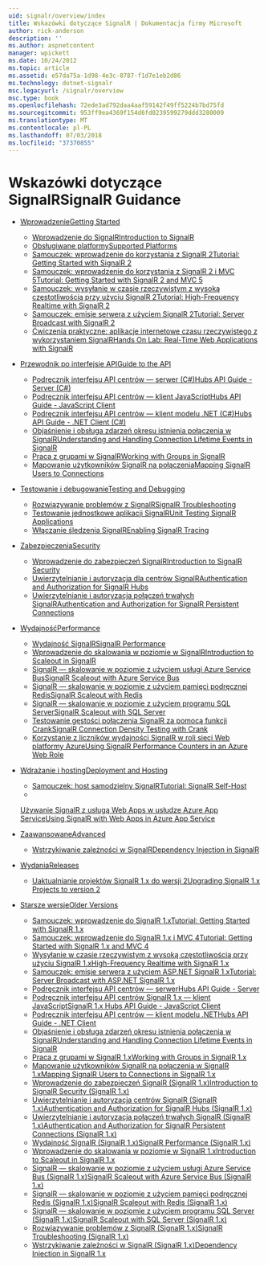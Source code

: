 ```yaml
---
uid: signalr/overview/index
title: Wskazówki dotyczące SignalR | Dokumentacja firmy Microsoft
author: rick-anderson
description: ''
ms.author: aspnetcontent
manager: wpickett
ms.date: 10/24/2012
ms.topic: article
ms.assetid: e57da75a-1d98-4e3c-8787-f1d7e1eb2d86
ms.technology: dotnet-signalr
msc.legacyurl: /signalr/overview
msc.type: book
ms.openlocfilehash: 72ede3ad792daa4aaf59142f49ff5224b7bd75fd
ms.sourcegitcommit: 953ff9ea4369f154d6fd0239599279ddd3280009
ms.translationtype: MT
ms.contentlocale: pl-PL
ms.lasthandoff: 07/03/2018
ms.locfileid: "37370855"
---
```

<a name="signalr-guidance"></a><span data-ttu-id="3ccd9-102">Wskazówki dotyczące SignalR</span><span class="sxs-lookup"><span data-stu-id="3ccd9-102">SignalR Guidance</span></span>
====================
- [<span data-ttu-id="3ccd9-103">Wprowadzenie</span><span class="sxs-lookup"><span data-stu-id="3ccd9-103">Getting Started</span></span>](getting-started/index.md)

    - [<span data-ttu-id="3ccd9-104">Wprowadzenie do SignalR</span><span class="sxs-lookup"><span data-stu-id="3ccd9-104">Introduction to SignalR</span></span>](getting-started/introduction-to-signalr.md)
    - [<span data-ttu-id="3ccd9-105">Obsługiwane platformy</span><span class="sxs-lookup"><span data-stu-id="3ccd9-105">Supported Platforms</span></span>](getting-started/supported-platforms.md)
    - [<span data-ttu-id="3ccd9-106">Samouczek: wprowadzenie do korzystania z SignalR 2</span><span class="sxs-lookup"><span data-stu-id="3ccd9-106">Tutorial: Getting Started with SignalR 2</span></span>](getting-started/tutorial-getting-started-with-signalr.md)
    - [<span data-ttu-id="3ccd9-107">Samouczek: wprowadzenie do korzystania z SignalR 2 i MVC 5</span><span class="sxs-lookup"><span data-stu-id="3ccd9-107">Tutorial: Getting Started with SignalR 2 and MVC 5</span></span>](getting-started/tutorial-getting-started-with-signalr-and-mvc.md)
    - [<span data-ttu-id="3ccd9-108">Samouczek: wysyłanie w czasie rzeczywistym z wysoką częstotliwością przy użyciu SignalR 2</span><span class="sxs-lookup"><span data-stu-id="3ccd9-108">Tutorial: High-Frequency Realtime with SignalR 2</span></span>](getting-started/tutorial-high-frequency-realtime-with-signalr.md)
    - [<span data-ttu-id="3ccd9-109">Samouczek: emisje serwera z użyciem SignalR 2</span><span class="sxs-lookup"><span data-stu-id="3ccd9-109">Tutorial: Server Broadcast with SignalR 2</span></span>](getting-started/tutorial-server-broadcast-with-signalr.md)
    - [<span data-ttu-id="3ccd9-110">Ćwiczenia praktyczne: aplikacje internetowe czasu rzeczywistego z wykorzystaniem SignalR</span><span class="sxs-lookup"><span data-stu-id="3ccd9-110">Hands On Lab: Real-Time Web Applications with SignalR</span></span>](getting-started/real-time-web-applications-with-signalr.md)
- [<span data-ttu-id="3ccd9-111">Przewodnik po interfejsie API</span><span class="sxs-lookup"><span data-stu-id="3ccd9-111">Guide to the API</span></span>](guide-to-the-api/index.md)

    - [<span data-ttu-id="3ccd9-112">Podręcznik interfejsu API centrów — serwer (C#)</span><span class="sxs-lookup"><span data-stu-id="3ccd9-112">Hubs API Guide - Server (C#)</span></span>](guide-to-the-api/hubs-api-guide-server.md)
    - [<span data-ttu-id="3ccd9-113">Podręcznik interfejsu API centrów — klient JavaScript</span><span class="sxs-lookup"><span data-stu-id="3ccd9-113">Hubs API Guide - JavaScript Client</span></span>](guide-to-the-api/hubs-api-guide-javascript-client.md)
    - [<span data-ttu-id="3ccd9-114">Podręcznik interfejsu API centrów — klient modelu .NET (C#)</span><span class="sxs-lookup"><span data-stu-id="3ccd9-114">Hubs API Guide - .NET Client (C#)</span></span>](guide-to-the-api/hubs-api-guide-net-client.md)
    - [<span data-ttu-id="3ccd9-115">Objaśnienie i obsługa zdarzeń okresu istnienia połączenia w SignalR</span><span class="sxs-lookup"><span data-stu-id="3ccd9-115">Understanding and Handling Connection Lifetime Events in SignalR</span></span>](guide-to-the-api/handling-connection-lifetime-events.md)
    - [<span data-ttu-id="3ccd9-116">Praca z grupami w SignalR</span><span class="sxs-lookup"><span data-stu-id="3ccd9-116">Working with Groups in SignalR</span></span>](guide-to-the-api/working-with-groups.md)
    - [<span data-ttu-id="3ccd9-117">Mapowanie użytkowników SignalR na połączenia</span><span class="sxs-lookup"><span data-stu-id="3ccd9-117">Mapping SignalR Users to Connections</span></span>](guide-to-the-api/mapping-users-to-connections.md)
- [<span data-ttu-id="3ccd9-118">Testowanie i debugowanie</span><span class="sxs-lookup"><span data-stu-id="3ccd9-118">Testing and Debugging</span></span>](testing-and-debugging/index.md)

    - [<span data-ttu-id="3ccd9-119">Rozwiązywanie problemów z SignalR</span><span class="sxs-lookup"><span data-stu-id="3ccd9-119">SignalR Troubleshooting</span></span>](testing-and-debugging/troubleshooting.md)
    - [<span data-ttu-id="3ccd9-120">Testowanie jednostkowe aplikacji SignalR</span><span class="sxs-lookup"><span data-stu-id="3ccd9-120">Unit Testing SignalR Applications</span></span>](testing-and-debugging/unit-testing-signalr-applications.md)
    - [<span data-ttu-id="3ccd9-121">Włączanie śledzenia SignalR</span><span class="sxs-lookup"><span data-stu-id="3ccd9-121">Enabling SignalR Tracing</span></span>](testing-and-debugging/enabling-signalr-tracing.md)
- [<span data-ttu-id="3ccd9-122">Zabezpieczenia</span><span class="sxs-lookup"><span data-stu-id="3ccd9-122">Security</span></span>](security/index.md)

    - [<span data-ttu-id="3ccd9-123">Wprowadzenie do zabezpieczeń SignalR</span><span class="sxs-lookup"><span data-stu-id="3ccd9-123">Introduction to SignalR Security</span></span>](security/introduction-to-security.md)
    - [<span data-ttu-id="3ccd9-124">Uwierzytelnianie i autoryzacja dla centrów SignalR</span><span class="sxs-lookup"><span data-stu-id="3ccd9-124">Authentication and Authorization for SignalR Hubs</span></span>](security/hub-authorization.md)
    - [<span data-ttu-id="3ccd9-125">Uwierzytelnianie i autoryzacja połączeń trwałych SignalR</span><span class="sxs-lookup"><span data-stu-id="3ccd9-125">Authentication and Authorization for SignalR Persistent Connections</span></span>](security/persistent-connection-authorization.md)
- [<span data-ttu-id="3ccd9-126">Wydajność</span><span class="sxs-lookup"><span data-stu-id="3ccd9-126">Performance</span></span>](performance/index.md)

    - [<span data-ttu-id="3ccd9-127">Wydajność SignalR</span><span class="sxs-lookup"><span data-stu-id="3ccd9-127">SignalR Performance</span></span>](performance/signalr-performance.md)
    - [<span data-ttu-id="3ccd9-128">Wprowadzenie do skalowania w poziomie w SignalR</span><span class="sxs-lookup"><span data-stu-id="3ccd9-128">Introduction to Scaleout in SignalR</span></span>](performance/scaleout-in-signalr.md)
    - [<span data-ttu-id="3ccd9-129">SignalR — skalowanie w poziomie z użyciem usługi Azure Service Bus</span><span class="sxs-lookup"><span data-stu-id="3ccd9-129">SignalR Scaleout with Azure Service Bus</span></span>](performance/scaleout-with-windows-azure-service-bus.md)
    - [<span data-ttu-id="3ccd9-130">SignalR — skalowanie w poziomie z użyciem pamięci podręcznej Redis</span><span class="sxs-lookup"><span data-stu-id="3ccd9-130">SignalR Scaleout with Redis</span></span>](performance/scaleout-with-redis.md)
    - [<span data-ttu-id="3ccd9-131">SignalR — skalowanie w poziomie z użyciem programu SQL Server</span><span class="sxs-lookup"><span data-stu-id="3ccd9-131">SignalR Scaleout with SQL Server</span></span>](performance/scaleout-with-sql-server.md)
    - [<span data-ttu-id="3ccd9-132">Testowanie gęstości połączenia SignalR za pomocą funkcji Crank</span><span class="sxs-lookup"><span data-stu-id="3ccd9-132">SignalR Connection Density Testing with Crank</span></span>](performance/signalr-connection-density-testing-with-crank.md)
    - [<span data-ttu-id="3ccd9-133">Korzystanie z liczników wydajności SignalR w roli sieci Web platformy Azure</span><span class="sxs-lookup"><span data-stu-id="3ccd9-133">Using SignalR Performance Counters in an Azure Web Role</span></span>](performance/using-signalr-performance-counters-in-an-azure-web-role.md)
- [<span data-ttu-id="3ccd9-134">Wdrażanie i hosting</span><span class="sxs-lookup"><span data-stu-id="3ccd9-134">Deployment and Hosting</span></span>](deployment/index.md)

    - [<span data-ttu-id="3ccd9-135">Samouczek: host samodzielny SignalR</span><span class="sxs-lookup"><span data-stu-id="3ccd9-135">Tutorial: SignalR Self-Host</span></span>](deployment/tutorial-signalr-self-host.md)
    - <span data-ttu-id="3ccd9-136">
  [Używanie SignalR z usługą Web Apps w usłudze Azure App Service](deployment/using-signalr-with-azure-web-sites.md)</span><span class="sxs-lookup"><span data-stu-id="3ccd9-136">[Using SignalR with Web Apps in Azure App Service](deployment/using-signalr-with-azure-web-sites.md)</span></span>
- [<span data-ttu-id="3ccd9-137">Zaawansowane</span><span class="sxs-lookup"><span data-stu-id="3ccd9-137">Advanced</span></span>](advanced/index.md)

    - [<span data-ttu-id="3ccd9-138">Wstrzykiwanie zależności w SignalR</span><span class="sxs-lookup"><span data-stu-id="3ccd9-138">Dependency Injection in SignalR</span></span>](advanced/dependency-injection.md)
- [<span data-ttu-id="3ccd9-139">Wydania</span><span class="sxs-lookup"><span data-stu-id="3ccd9-139">Releases</span></span>](releases/index.md)

    - [<span data-ttu-id="3ccd9-140">Uaktualnianie projektów SignalR 1.x do wersji 2</span><span class="sxs-lookup"><span data-stu-id="3ccd9-140">Upgrading SignalR 1.x Projects to version 2</span></span>](releases/upgrading-signalr-1x-projects-to-20.md)
- [<span data-ttu-id="3ccd9-141">Starsze wersje</span><span class="sxs-lookup"><span data-stu-id="3ccd9-141">Older Versions</span></span>](older-versions/index.md)

    - [<span data-ttu-id="3ccd9-142">Samouczek: wprowadzenie do SignalR 1.x</span><span class="sxs-lookup"><span data-stu-id="3ccd9-142">Tutorial: Getting Started with SignalR 1.x</span></span>](older-versions/tutorial-getting-started-with-signalr.md)
    - [<span data-ttu-id="3ccd9-143">Samouczek: wprowadzenie do SignalR 1.x i MVC 4</span><span class="sxs-lookup"><span data-stu-id="3ccd9-143">Tutorial: Getting Started with SignalR 1.x and MVC 4</span></span>](older-versions/tutorial-getting-started-with-signalr-and-mvc-4.md)
    - [<span data-ttu-id="3ccd9-144">Wysyłanie w czasie rzeczywistym z wysoką częstotliwością przy użyciu SignalR 1.x</span><span class="sxs-lookup"><span data-stu-id="3ccd9-144">High-Frequency Realtime with SignalR 1.x</span></span>](older-versions/tutorial-high-frequency-realtime-with-signalr.md)
    - [<span data-ttu-id="3ccd9-145">Samouczek: emisje serwera z użyciem ASP.NET SignalR 1.x</span><span class="sxs-lookup"><span data-stu-id="3ccd9-145">Tutorial: Server Broadcast with ASP.NET SignalR 1.x</span></span>](older-versions/tutorial-server-broadcast-with-aspnet-signalr.md)
    - [<span data-ttu-id="3ccd9-146">Podręcznik interfejsu API centrów — serwer</span><span class="sxs-lookup"><span data-stu-id="3ccd9-146">Hubs API Guide - Server</span></span>](older-versions/signalr-1x-hubs-api-guide-server.md)
    - [<span data-ttu-id="3ccd9-147">Podręcznik interfejsu API centrów SignalR 1.x — klient JavaScript</span><span class="sxs-lookup"><span data-stu-id="3ccd9-147">SignalR 1.x Hubs API Guide - JavaScript Client</span></span>](older-versions/signalr-1x-hubs-api-guide-javascript-client.md)
    - [<span data-ttu-id="3ccd9-148">Podręcznik interfejsu API centrów — klient modelu .NET</span><span class="sxs-lookup"><span data-stu-id="3ccd9-148">Hubs API Guide - .NET Client</span></span>](older-versions/signalr-1x-hubs-api-guide-net-client.md)
    - [<span data-ttu-id="3ccd9-149">Objaśnienie i obsługa zdarzeń okresu istnienia połączenia w SignalR</span><span class="sxs-lookup"><span data-stu-id="3ccd9-149">Understanding and Handling Connection Lifetime Events in SignalR</span></span>](older-versions/handling-connection-lifetime-events.md)
    - [<span data-ttu-id="3ccd9-150">Praca z grupami w SignalR 1.x</span><span class="sxs-lookup"><span data-stu-id="3ccd9-150">Working with Groups in SignalR 1.x</span></span>](older-versions/working-with-groups.md)
    - [<span data-ttu-id="3ccd9-151">Mapowanie użytkowników SignalR na połączenia w SignalR 1.x</span><span class="sxs-lookup"><span data-stu-id="3ccd9-151">Mapping SignalR Users to Connections in SignalR 1.x</span></span>](older-versions/mapping-users-to-connections.md)
    - [<span data-ttu-id="3ccd9-152">Wprowadzenie do zabezpieczeń SignalR (SignalR 1.x)</span><span class="sxs-lookup"><span data-stu-id="3ccd9-152">Introduction to SignalR Security (SignalR 1.x)</span></span>](older-versions/introduction-to-security.md)
    - [<span data-ttu-id="3ccd9-153">Uwierzytelnianie i autoryzacja centrów SignalR (SignalR 1.x)</span><span class="sxs-lookup"><span data-stu-id="3ccd9-153">Authentication and Authorization for SignalR Hubs (SignalR 1.x)</span></span>](older-versions/hub-authorization.md)
    - [<span data-ttu-id="3ccd9-154">Uwierzytelnianie i autoryzacja połączeń trwałych SignalR (SignalR 1.x)</span><span class="sxs-lookup"><span data-stu-id="3ccd9-154">Authentication and Authorization for SignalR Persistent Connections (SignalR 1.x)</span></span>](older-versions/persistent-connection-authorization.md)
    - [<span data-ttu-id="3ccd9-155">Wydajność SignalR (SignalR 1.x)</span><span class="sxs-lookup"><span data-stu-id="3ccd9-155">SignalR Performance (SignalR 1.x)</span></span>](older-versions/signalr-performance.md)
    - [<span data-ttu-id="3ccd9-156">Wprowadzenie do skalowania w poziomie w SignalR 1.x</span><span class="sxs-lookup"><span data-stu-id="3ccd9-156">Introduction to Scaleout in SignalR 1.x</span></span>](older-versions/scaleout-in-signalr.md)
    - [<span data-ttu-id="3ccd9-157">SignalR — skalowanie w poziomie z użyciem usługi Azure Service Bus (SignalR 1.x)</span><span class="sxs-lookup"><span data-stu-id="3ccd9-157">SignalR Scaleout with Azure Service Bus (SignalR 1.x)</span></span>](older-versions/scaleout-with-windows-azure-service-bus.md)
    - [<span data-ttu-id="3ccd9-158">SignalR — skalowanie w poziomie z użyciem pamięci podręcznej Redis (SignalR 1.x)</span><span class="sxs-lookup"><span data-stu-id="3ccd9-158">SignalR Scaleout with Redis (SignalR 1.x)</span></span>](older-versions/scaleout-with-redis.md)
    - [<span data-ttu-id="3ccd9-159">SignalR — skalowanie w poziomie z użyciem programu SQL Server (SignalR 1.x)</span><span class="sxs-lookup"><span data-stu-id="3ccd9-159">SignalR Scaleout with SQL Server (SignalR 1.x)</span></span>](older-versions/scaleout-with-sql-server.md)
    - [<span data-ttu-id="3ccd9-160">Rozwiązywanie problemów z SignalR (SignalR 1.x)</span><span class="sxs-lookup"><span data-stu-id="3ccd9-160">SignalR Troubleshooting (SignalR 1.x)</span></span>](older-versions/troubleshooting.md)
    - [<span data-ttu-id="3ccd9-161">Wstrzykiwanie zależności w SignalR (SignalR 1.x)</span><span class="sxs-lookup"><span data-stu-id="3ccd9-161">Dependency Injection in SignalR 1.x</span></span>](older-versions/dependency-injection.md)
